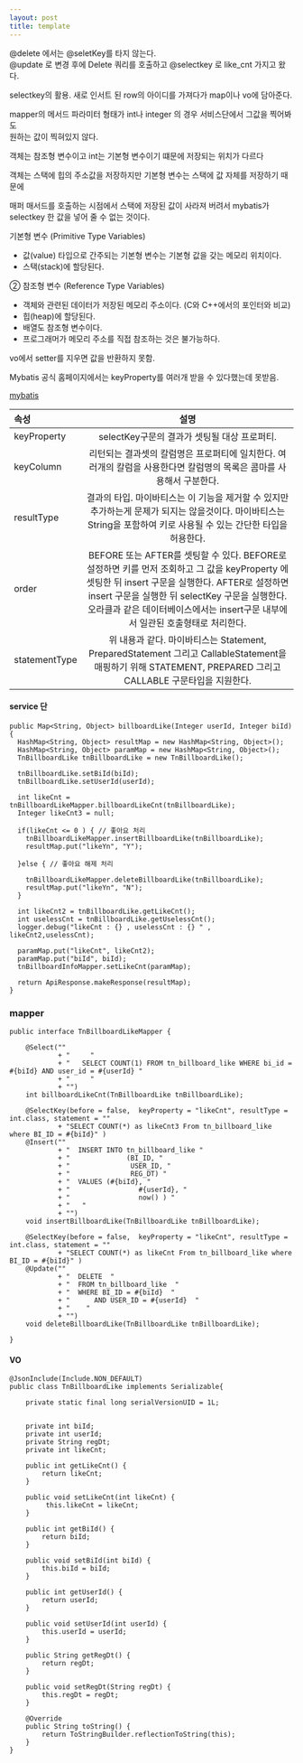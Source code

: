 ```yaml
---
layout: post
title: template
---
```



@delete 에서는 @seletKey를 타지 않는다.  
@update 로 변경 후에 Delete 쿼리를 호출하고 @selectkey 로 like_cnt 가지고 왔다.

selectkey의 활용.
새로 인서트 된 row의 아이디를 가져다가 map이나 vo에 담아준다.

mapper의 메서드 파라미터 형태가 int나 integer 의 경우 서비스단에서 그값을 찍어봐도  
원하는 값이 찍혀있지 않다.


객체는 참조형 변수이고 int는 기본형 변수이기 떄문에 저장되는 위치가 다르다

객체는 스택에 힙의 주소값을 저장하지만 기본형 변수는 스택에 값 자체를 저장하기 때문에

매퍼 매서드를 호출하는 시점에서 스택에 저장된 값이 사라져 버려서 mybatis가 selectkey 한 값을 넣어 줄 수 없는 것이다.

기본형 변수 (Primitive Type Variables)
-  값(value) 타입으로 간주되는 기본형 변수는 기본형 값을 갖는 메모리 위치이다.
- 스택(stack)에 할당된다.

② 참조형 변수 (Reference Type Variables)
- 객체와 관련된 데이터가 저장된 메모리 주소이다. (C와 C++에서의 포인터와 비교)
- 힙(heap)에 할당된다.
- 배열도 참조형 변수이다.
- 프로그래머가 메모리 주소를 직접 참조하는 것은 불가능하다.




vo에서 setter를 지우면 값을 반환하지 못함.

Mybatis 공식 홈페이지에서는 keyProperty를 여러개 받을 수 있다했는데 못받음.

[mybatis](https://mybatis.org/mybatis-3/ko/sqlmap-xml.html)

|속성	|설명|    
|:--------|:--------:|
keyProperty |	selectKey구문의 결과가 셋팅될 대상 프로퍼티.
keyColumn	|리턴되는 결과셋의 칼럼명은 프로퍼티에 일치한다. 여러개의 칼럼을 사용한다면 칼럼명의 목록은 콤마를 사용해서 구분한다.
resultType |	결과의 타입. 마이바티스는 이 기능을 제거할 수 있지만 추가하는게 문제가 되지는 않을것이다. 마이바티스는 String을 포함하여 키로 사용될 수 있는 간단한 타입을 허용한다.
order |	BEFORE 또는 AFTER를 셋팅할 수 있다. BEFORE로 설정하면 키를 먼저 조회하고 그 값을 keyProperty 에 셋팅한 뒤 insert 구문을 실행한다. AFTER로 설정하면 insert 구문을 실행한 뒤 selectKey 구문을 실행한다. 오라클과 같은 데이터베이스에서는 insert구문 내부에서 일관된 호출형태로 처리한다.
statementType |	위 내용과 같다. 마이바티스는 Statement, PreparedStatement 그리고 CallableStatement을 매핑하기 위해 STATEMENT, PREPARED 그리고 CALLABLE 구문타입을 지원한다.



#### service 단
````
public Map<String, Object> billboardLike(Integer userId, Integer biId) {
  HashMap<String, Object> resultMap = new HashMap<String, Object>();
  HashMap<String, Object> paramMap = new HashMap<String, Object>();
  TnBillboardLike tnBillboardLike = new TnBillboardLike();

  tnBillboardLike.setBiId(biId);
  tnBillboardLike.setUserId(userId);

  int likeCnt =  tnBillboardLikeMapper.billboardLikeCnt(tnBillboardLike);
  Integer likeCnt3 = null;

  if(likeCnt <= 0 ) { // 좋아요 처리
    tnBillboardLikeMapper.insertBillboardLike(tnBillboardLike);
    resultMap.put("likeYn", "Y");

  }else { // 좋아요 해제 처리

    tnBillboardLikeMapper.deleteBillboardLike(tnBillboardLike);
    resultMap.put("likeYn", "N");
  }

  int likeCnt2 = tnBillboardLike.getLikeCnt();
  int uselessCnt = tnBillboardLike.getUselessCnt();
  logger.debug("likeCnt : {} , uselessCnt : {} " , likeCnt2,uselessCnt);

  paramMap.put("likeCnt", likeCnt2);
  paramMap.put("biId", biId);
  tnBillboardInfoMapper.setLikeCnt(paramMap);

  return ApiResponse.makeResponse(resultMap);
}
````



### mapper
```
public interface TnBillboardLikeMapper {

	@Select(""
			+ "     "
			+ "   SELECT COUNT(1) FROM tn_billboard_like WHERE bi_id = #{biId} AND user_id = #{userId} "
			+ "     "
			+ "")
	int billboardLikeCnt(TnBillboardLike tnBillboardLike);

	@SelectKey(before = false,  keyProperty = "likeCnt", resultType = int.class, statement = ""
			+ "SELECT COUNT(*) as likeCnt3 From tn_billboard_like where BI_ID = #{biId}" )
	@Insert(""
			+ "  INSERT INTO tn_billboard_like "
			+ "              (BI_ID, "
			+ "               USER_ID, "
			+ "               REG_DT) "
			+ "  VALUES (#{biId}, "
			+ "          		#{userId}, "
			+ "          		now() ) "
			+ "   "
			+ "")
	void insertBillboardLike(TnBillboardLike tnBillboardLike);

	@SelectKey(before = false,  keyProperty = "likeCnt", resultType = int.class, statement = ""
			+ "SELECT COUNT(*) as likeCnt From tn_billboard_like where BI_ID = #{biId}" )
	@Update(""
			+ "  DELETE  "
			+ "  FROM tn_billboard_like  "
			+ "  WHERE BI_ID = #{biId}  "
			+ "      AND USER_ID = #{userId}  "
			+ "    "
			+ "")
	void deleteBillboardLike(TnBillboardLike tnBillboardLike);

}

```


#### VO
```
@JsonInclude(Include.NON_DEFAULT)
public class TnBillboardLike implements Serializable{

	private static final long serialVersionUID = 1L;


	private int biId;
	private int userId;
	private String regDt;
	private int likeCnt;

	public int getLikeCnt() {
		return likeCnt;
	}

	public void setLikeCnt(int likeCnt) {
		 this.likeCnt = likeCnt;
	}

	public int getBiId() {
		return biId;
	}

	public void setBiId(int biId) {
		this.biId = biId;
	}

	public int getUserId() {
		return userId;
	}

	public void setUserId(int userId) {
		this.userId = userId;
	}

	public String getRegDt() {
		return regDt;
	}

	public void setRegDt(String regDt) {
		this.regDt = regDt;
	}

	@Override
	public String toString() {
		return ToStringBuilder.reflectionToString(this);
	}
}
```
